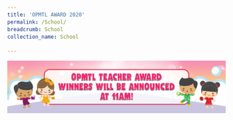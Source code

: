 ```yaml
---
title: 'OPMTL AWARD 2020'
permalink: /School/
breadcrumb: School
collection_name: School

---
```

<div>
<img src="/images/OPMTL-Message-Banner.jpg">
</div>
